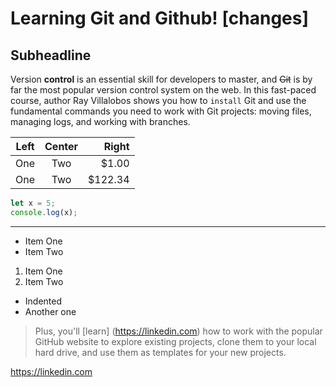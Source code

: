  Learning Git and Github! [changes]
 ========================
 Subheadline
 -----------

Version **control** is an essential skill for developers to master, and ~~Git~~ is by far the most popular version control system on the web. In this fast-paced course, author Ray Villalobos shows you how to `install` Git and use the fundamental commands you need to work with Git projects: moving files, managing logs, and working with branches.

| Left | Center | Right |
| ---- | :----: | ----: |
|One   | Two    | $1.00 |
|One   | Two    | $122.34 |




```js
let x = 5;
console.log(x);

```

***
- Item One
- Item Two

1. Item One
1. Item Two
  - Indented
  - Another one
>Plus, you'll [learn] (https://linkedin.com) how to work with the popular GitHub website to explore existing projects, clone them to your local hard drive, and use them as templates for your new projects.
>
https://linkedin.com
